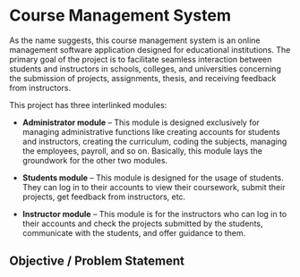 # Course Management System 

As the name suggests, this course management system is an online management software application designed for educational institutions. The primary goal of the project is to facilitate seamless interaction between students and instructors in schools, colleges, and universities concerning the submission of projects, assignments, thesis, and receiving feedback from instructors. 

This project has three interlinked modules: 

* **Administrator module** – This module is designed exclusively for managing administrative functions like creating accounts for students and instructors, creating the curriculum, coding the subjects, managing the employees, payroll, and so on. Basically, this module lays the groundwork for the other two modules. 

* **Students module** – This module is designed for the usage of students. They can log in to their accounts to view their coursework, submit their projects, get feedback from instructors, etc.

* **Instructor module** – This module is for the instructors who can log in to their accounts and check the projects submitted by the students, communicate with the students, and offer guidance to them.

## Objective / Problem Statement


